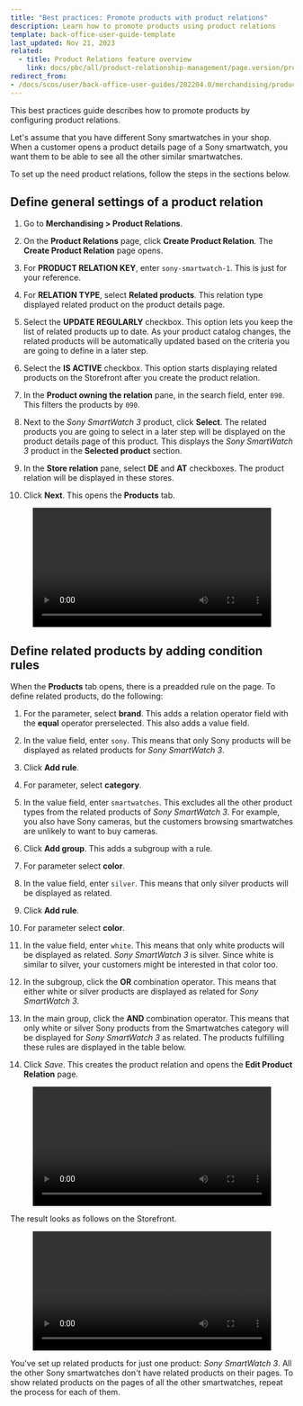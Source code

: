 ```yaml
---
title: "Best practices: Promote products with product relations"
description: Learn how to promote products using product relations
template: back-office-user-guide-template
last_updated: Nov 21, 2023
related:
  - title: Product Relations feature overview
    link: docs/pbc/all/product-relationship-management/page.version/product-relationship-management.html
redirect_from:
- /docs/scos/user/back-office-user-guides/202204.0/merchandising/product-relations/best-practices-promote-products-with-product-relations.html
---
```


This best practices guide describes how to promote products by configuring product relations.

Let's assume that you have different Sony smartwatches in your shop. When a customer opens a product details page of a Sony smartwatch, you want them to be able to see all the other similar smartwatches.

To set up the need product relations, follow the steps in the sections below.

## Define general settings of a product relation

1. Go to **Merchandising&nbsp;<span aria-label="and then">></span> Product Relations**.

2. On the **Product Relations** page, click **Create Product Relation**.
    The **Create Product Relation** page opens.

3. For **PRODUCT RELATION KEY**, enter `sony-smartwatch-1`.
    This is just for your reference.

4. For **RELATION TYPE**, select **Related products**.
    This relation type displayed related product on the product details page.

5. Select the **UPDATE REGULARLY** checkbox.
    This option lets you keep the list of related products up to date. As your product catalog changes, the related products will be automatically updated based on the criteria you are going to define in a later step.

6. Select the **IS ACTIVE** checkbox.
    This option starts displaying related products on the Storefront after you create the product relation.

7. In the **Product owning the relation** pane, in the search field, enter `090`.
    This filters the products by `090`.

8. Next to the *Sony SmartWatch 3* product, click **Select**. The related products you are going to select in a later step will be displayed on the product details page of this product.
    This displays the *Sony SmartWatch 3* product in the **Selected product** section.

9. In the **Store relation** pane, select **DE** and **AT** checkboxes. The product relation will be displayed in these stores.

10. Click **Next**.
    This opens the **Products** tab.

<figure class="video_container">
    <video width="100%" height="auto" controls>
    <source src="https://spryker.s3.eu-central-1.amazonaws.com/docs/scos/user/back-office-user-guides/merchandising/product-relations/best-practices-promote-products-with-product-relations.md/define-general-settings-of-a-product-relation.mp4" type="video/mp4">
  </video>
</figure>


## Define related products by adding condition rules

When the **Products** tab opens, there is a preadded rule on the page. To define related products, do the following:

1. For the parameter, select **brand**.
    This adds a relation operator field with the **equal** operator prerselected. This also adds a value field.
2. In the value field, enter `sony`.
    This means that only Sony products will be displayed as related products for *Sony SmartWatch 3*.
3. Click **Add rule**.
4. For parameter, select **category**.
5. In the value field, enter `smartwatches`.
    This excludes all the other product types from the related products of *Sony SmartWatch 3*. For example, you also have Sony cameras, but the customers browsing smartwatches are unlikely to want to buy cameras.
6. Click **Add group**.
    This adds a subgroup with a rule.
7. For parameter select **color**.
8. In the value field, enter `silver`.
    This means that only silver products will be displayed as related.
9. Click **Add rule**.
10. For parameter select **color**.
11. In the value field, enter `white`.
    This means that only white products will be displayed as related. *Sony SmartWatch 3* is silver. Since white is similar to silver, your customers might be interested in that color too.
12. In the subgroup, click the **OR** combination operator.
    This means that either white or silver products are displayed as related for *Sony SmartWatch 3*.
13. In the main group, click the **AND** combination operator.
    This means that only white or silver Sony products from the Smartwatches category will be displayed for *Sony SmartWatch 3* as related. The products fulfilling these rules are displayed in the table below.

14. Click *Save*.
    This creates the product relation and opens the **Edit Product Relation** page.


<figure class="video_container">
    <video width="100%" height="auto" controls>
    <source src="https://spryker.s3.eu-central-1.amazonaws.com/docs/scos/user/back-office-user-guides/merchandising/product-relations/best-practices-promote-products-with-product-relations.md/define-related-products-by-defining-condition-rules.mp4" type="video/mp4">
  </video>
</figure>

The result looks as follows on the Storefront.

<figure class="video_container">
    <video width="100%" height="auto" controls>
    <source src="https://spryker.s3.eu-central-1.amazonaws.com/docs/scos/user/back-office-user-guides/merchandising/product-relations/best-practices-promote-products-with-product-relations.md/related-products-on-the-storefront.mp4" type="video/mp4">
  </video>
</figure>

You've set up related products for just one product: *Sony SmartWatch 3*. All the other Sony smartwatches don't have related products on their pages. To show related products on the pages of all the other smartwatches, repeat the process for each of them.  
